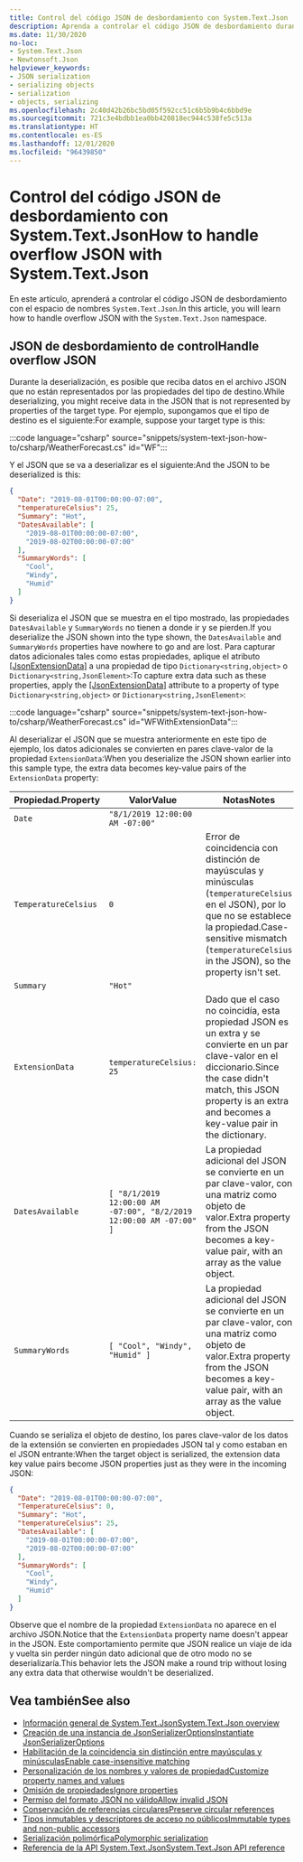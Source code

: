 ```yaml
---
title: Control del código JSON de desbordamiento con System.Text.Json
description: Aprenda a controlar el código JSON de desbordamiento durante la serialización y deserialización desde JSON en .NET.
ms.date: 11/30/2020
no-loc:
- System.Text.Json
- Newtonsoft.Json
helpviewer_keywords:
- JSON serialization
- serializing objects
- serialization
- objects, serializing
ms.openlocfilehash: 2c40d42b26bc5bd05f592cc51c6b5b9b4c6bbd9e
ms.sourcegitcommit: 721c3e4bdbb1ea0bb420818ec944c538fe5c513a
ms.translationtype: HT
ms.contentlocale: es-ES
ms.lasthandoff: 12/01/2020
ms.locfileid: "96439850"
---
```

# <a name="how-to-handle-overflow-json-with-no-locsystemtextjson"></a><span data-ttu-id="96d1a-103">Control del código JSON de desbordamiento con System.Text.Json</span><span class="sxs-lookup"><span data-stu-id="96d1a-103">How to handle overflow JSON with System.Text.Json</span></span>

<span data-ttu-id="96d1a-104">En este artículo, aprenderá a controlar el código JSON de desbordamiento con el espacio de nombres `System.Text.Json`.</span><span class="sxs-lookup"><span data-stu-id="96d1a-104">In this article, you will learn how to handle overflow JSON with the `System.Text.Json` namespace.</span></span>

## <a name="handle-overflow-json"></a><span data-ttu-id="96d1a-105">JSON de desbordamiento de control</span><span class="sxs-lookup"><span data-stu-id="96d1a-105">Handle overflow JSON</span></span>

<span data-ttu-id="96d1a-106">Durante la deserialización, es posible que reciba datos en el archivo JSON que no están representados por las propiedades del tipo de destino.</span><span class="sxs-lookup"><span data-stu-id="96d1a-106">While deserializing, you might receive data in the JSON that is not represented by properties of the target type.</span></span> <span data-ttu-id="96d1a-107">Por ejemplo, supongamos que el tipo de destino es el siguiente:</span><span class="sxs-lookup"><span data-stu-id="96d1a-107">For example, suppose your target type is this:</span></span>

:::code language="csharp" source="snippets/system-text-json-how-to/csharp/WeatherForecast.cs" id="WF":::

<span data-ttu-id="96d1a-108">Y el JSON que se va a deserializar es el siguiente:</span><span class="sxs-lookup"><span data-stu-id="96d1a-108">And the JSON to be deserialized is this:</span></span>

```json
{
  "Date": "2019-08-01T00:00:00-07:00",
  "temperatureCelsius": 25,
  "Summary": "Hot",
  "DatesAvailable": [
    "2019-08-01T00:00:00-07:00",
    "2019-08-02T00:00:00-07:00"
  ],
  "SummaryWords": [
    "Cool",
    "Windy",
    "Humid"
  ]
}
```

<span data-ttu-id="96d1a-109">Si deserializa el JSON que se muestra en el tipo mostrado, las propiedades `DatesAvailable` y `SummaryWords` no tienen a donde ir y se pierden.</span><span class="sxs-lookup"><span data-stu-id="96d1a-109">If you deserialize the JSON shown into the type shown, the `DatesAvailable` and `SummaryWords` properties have nowhere to go and are lost.</span></span> <span data-ttu-id="96d1a-110">Para capturar datos adicionales tales como estas propiedades, aplique el atributo [[JsonExtensionData]](xref:System.Text.Json.Serialization.JsonExtensionDataAttribute) a una propiedad de tipo `Dictionary<string,object>` o `Dictionary<string,JsonElement>`:</span><span class="sxs-lookup"><span data-stu-id="96d1a-110">To capture extra data such as these properties, apply the [[JsonExtensionData]](xref:System.Text.Json.Serialization.JsonExtensionDataAttribute) attribute to a property of type `Dictionary<string,object>` or `Dictionary<string,JsonElement>`:</span></span>

:::code language="csharp" source="snippets/system-text-json-how-to/csharp/WeatherForecast.cs" id="WFWithExtensionData":::

<span data-ttu-id="96d1a-111">Al deserializar el JSON que se muestra anteriormente en este tipo de ejemplo, los datos adicionales se convierten en pares clave-valor de la propiedad `ExtensionData`:</span><span class="sxs-lookup"><span data-stu-id="96d1a-111">When you deserialize the JSON shown earlier into this sample type, the extra data becomes key-value pairs of the `ExtensionData` property:</span></span>

| <span data-ttu-id="96d1a-112">Propiedad.</span><span class="sxs-lookup"><span data-stu-id="96d1a-112">Property</span></span> | <span data-ttu-id="96d1a-113">Valor</span><span class="sxs-lookup"><span data-stu-id="96d1a-113">Value</span></span> | <span data-ttu-id="96d1a-114">Notas</span><span class="sxs-lookup"><span data-stu-id="96d1a-114">Notes</span></span> |
|--|--|--|
| `Date` | `"8/1/2019 12:00:00 AM -07:00"` |  |
| `TemperatureCelsius` | `0` | <span data-ttu-id="96d1a-115">Error de coincidencia con distinción de mayúsculas y minúsculas (`temperatureCelsius` en el JSON), por lo que no se establece la propiedad.</span><span class="sxs-lookup"><span data-stu-id="96d1a-115">Case-sensitive mismatch (`temperatureCelsius` in the JSON), so the property isn't set.</span></span> |
| `Summary` | `"Hot"` |  |
| `ExtensionData` | `temperatureCelsius: 25` | <span data-ttu-id="96d1a-116">Dado que el caso no coincidía, esta propiedad JSON es un extra y se convierte en un par clave-valor en el diccionario.</span><span class="sxs-lookup"><span data-stu-id="96d1a-116">Since the case didn't match, this JSON property is an extra and becomes a key-value pair in the dictionary.</span></span> |
| `DatesAvailable` | `[ "8/1/2019 12:00:00 AM -07:00", "8/2/2019 12:00:00 AM -07:00" ]` | <span data-ttu-id="96d1a-117">La propiedad adicional del JSON se convierte en un par clave-valor, con una matriz como objeto de valor.</span><span class="sxs-lookup"><span data-stu-id="96d1a-117">Extra property from the JSON becomes a key-value pair, with an array as the value object.</span></span> |
| `SummaryWords` | `[ "Cool", "Windy", "Humid" ]` | <span data-ttu-id="96d1a-118">La propiedad adicional del JSON se convierte en un par clave-valor, con una matriz como objeto de valor.</span><span class="sxs-lookup"><span data-stu-id="96d1a-118">Extra property from the JSON becomes a key-value pair, with an array as the value object.</span></span> |

<span data-ttu-id="96d1a-119">Cuando se serializa el objeto de destino, los pares clave-valor de los datos de la extensión se convierten en propiedades JSON tal y como estaban en el JSON entrante:</span><span class="sxs-lookup"><span data-stu-id="96d1a-119">When the target object is serialized, the extension data key value pairs become JSON properties just as they were in the incoming JSON:</span></span>

```json
{
  "Date": "2019-08-01T00:00:00-07:00",
  "TemperatureCelsius": 0,
  "Summary": "Hot",
  "temperatureCelsius": 25,
  "DatesAvailable": [
    "2019-08-01T00:00:00-07:00",
    "2019-08-02T00:00:00-07:00"
  ],
  "SummaryWords": [
    "Cool",
    "Windy",
    "Humid"
  ]
}
```

<span data-ttu-id="96d1a-120">Observe que el nombre de la propiedad `ExtensionData` no aparece en el archivo JSON.</span><span class="sxs-lookup"><span data-stu-id="96d1a-120">Notice that the `ExtensionData` property name doesn't appear in the JSON.</span></span> <span data-ttu-id="96d1a-121">Este comportamiento permite que JSON realice un viaje de ida y vuelta sin perder ningún dato adicional que de otro modo no se deserializaría.</span><span class="sxs-lookup"><span data-stu-id="96d1a-121">This behavior lets the JSON make a round trip without losing any extra data that otherwise wouldn't be deserialized.</span></span>

## <a name="see-also"></a><span data-ttu-id="96d1a-122">Vea también</span><span class="sxs-lookup"><span data-stu-id="96d1a-122">See also</span></span>

* [<span data-ttu-id="96d1a-123">Información general de System.Text.Json</span><span class="sxs-lookup"><span data-stu-id="96d1a-123">System.Text.Json overview</span></span>](system-text-json-overview.md)
* [<span data-ttu-id="96d1a-124">Creación de una instancia de JsonSerializerOptions</span><span class="sxs-lookup"><span data-stu-id="96d1a-124">Instantiate JsonSerializerOptions</span></span>](system-text-json-configure-options.md)
* [<span data-ttu-id="96d1a-125">Habilitación de la coincidencia sin distinción entre mayúsculas y minúsculas</span><span class="sxs-lookup"><span data-stu-id="96d1a-125">Enable case-insensitive matching</span></span>](system-text-json-character-casing.md)
* [<span data-ttu-id="96d1a-126">Personalización de los nombres y valores de propiedad</span><span class="sxs-lookup"><span data-stu-id="96d1a-126">Customize property names and values</span></span>](system-text-json-customize-properties.md)
* [<span data-ttu-id="96d1a-127">Omisión de propiedades</span><span class="sxs-lookup"><span data-stu-id="96d1a-127">Ignore properties</span></span>](system-text-json-ignore-properties.md)
* [<span data-ttu-id="96d1a-128">Permiso del formato JSON no válido</span><span class="sxs-lookup"><span data-stu-id="96d1a-128">Allow invalid JSON</span></span>](system-text-json-invalid-json.md)
* [<span data-ttu-id="96d1a-129">Conservación de referencias circulares</span><span class="sxs-lookup"><span data-stu-id="96d1a-129">Preserve circular references</span></span>](system-text-json-preserve-references.md)
* [<span data-ttu-id="96d1a-130">Tipos inmutables y descriptores de acceso no públicos</span><span class="sxs-lookup"><span data-stu-id="96d1a-130">Immutable types and non-public accessors</span></span>](system-text-json-immutability.md)
* [<span data-ttu-id="96d1a-131">Serialización polimórfica</span><span class="sxs-lookup"><span data-stu-id="96d1a-131">Polymorphic serialization</span></span>](system-text-json-polymorphism.md)
* <span data-ttu-id="96d1a-132">[Referencia de la API System.Text.Json](xref:System.Text.Json)</span><span class="sxs-lookup"><span data-stu-id="96d1a-132">[System.Text.Json API reference](xref:System.Text.Json)</span></span>
